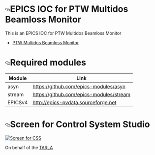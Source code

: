 <h1><a href="#epics-ioc-for-ptw-multidos-beamloss-montior" aria-hidden="true" class="anchor" id="user-content-epics-ioc-for-ptw-multidos-beamloss-montior"><svg aria-hidden="true" class="octicon octicon-link" height="16" version="1.1" viewBox="0 0 16 16" width="16"><path fill-rule="evenodd" d="M4 9h1v1H4c-1.5 0-3-1.69-3-3.5S2.55 3 4 3h4c1.45 0 3 1.69 3 3.5 0 1.41-.91 2.72-2 3.25V8.59c.58-.45 1-1.27 1-2.09C10 5.22 8.98 4 8 4H4c-.98 0-2 1.22-2 2.5S3 9 4 9zm9-3h-1v1h1c1 0 2 1.22 2 2.5S13.98 12 13 12H9c-.98 0-2-1.22-2-2.5 0-.83.42-1.64 1-2.09V6.25c-1.09.53-2 1.84-2 3.25C6 11.31 7.55 13 9 13h4c1.45 0 3-1.69 3-3.5S14.5 6 13 6z"></path></svg></a>EPICS IOC for PTW Multidos Beamloss Monitor</h1>
<p>This is an EPICS IOC for PTW Multidos Beamloss Monitor</p>
<ul>
<li><a href="http://www.ptw.de/multidos_dosemeter_ad0.html">PTW Multidos Beamloss Monitor</a></li>
</ul>
<h1><a href="#required-modules" aria-hidden="true" class="anchor" id="user-content-required-modules"><svg aria-hidden="true" class="octicon octicon-link" height="16" version="1.1" viewBox="0 0 16 16" width="16"><path fill-rule="evenodd" d="M4 9h1v1H4c-1.5 0-3-1.69-3-3.5S2.55 3 4 3h4c1.45 0 3 1.69 3 3.5 0 1.41-.91 2.72-2 3.25V8.59c.58-.45 1-1.27 1-2.09C10 5.22 8.98 4 8 4H4c-.98 0-2 1.22-2 2.5S3 9 4 9zm9-3h-1v1h1c1 0 2 1.22 2 2.5S13.98 12 13 12H9c-.98 0-2-1.22-2-2.5 0-.83.42-1.64 1-2.09V6.25c-1.09.53-2 1.84-2 3.25C6 11.31 7.55 13 9 13h4c1.45 0 3-1.69 3-3.5S14.5 6 13 6z"></path></svg></a>Required modules</h1>
<table>
<thead>
<tr>
<th>Module</th>
<th>Link</th>
</tr>
</thead>
<tbody>
<tr>
<td>asyn</td>
<td><a href="https://github.com/epics-modules/asyn">https://github.com/epics-modules/asyn</a></td>
</tr>
<tr>
<td>stream</td>
<td><a href="https://github.com/epics-modules/stream">https://github.com/epics-modules/stream</a></td>
</tr>
<tr>
<td>EPICSv4</td>
<td><a href="http://epics-pvdata.sourceforge.net">http://epics-pvdata.sourceforge.net</a></td>
</tr>
</tbody></table>
<h1><a href="#screen-for-control-system-studio" aria-hidden="true" class="anchor" id="user-content-screen-for-control-system-studio"><svg aria-hidden="true" class="octicon octicon-link" height="16" version="1.1" viewBox="0 0 16 16" width="16"><path fill-rule="evenodd" d="M4 9h1v1H4c-1.5 0-3-1.69-3-3.5S2.55 3 4 3h4c1.45 0 3 1.69 3 3.5 0 1.41-.91 2.72-2 3.25V8.59c.58-.45 1-1.27 1-2.09C10 5.22 8.98 4 8 4H4c-.98 0-2 1.22-2 2.5S3 9 4 9zm9-3h-1v1h1c1 0 2 1.22 2 2.5S13.98 12 13 12H9c-.98 0-2-1.22-2-2.5 0-.83.42-1.64 1-2.09V6.25c-1.09.53-2 1.84-2 3.25C6 11.31 7.55 13 9 13h4c1.45 0 3-1.69 3-3.5S14.5 6 13 6z"></path></svg></a>Screen for Control System Studio</h1>
<p><a href="https://github.com/mehmetbozdogan/ptwMultidos/blob/master/Documentation/OpiScreenshot.jpg" target="_blank"><img src="https://github.com/mehmetbozdogan/ptwMultidos/blob/master/Documentation/OpiScreenshot.jpg" alt="Screen for CSS" style="max-width:100%;"></a></p>

On behalf of the <a href=http://www.tarla.org.tr>TARLA</a>

